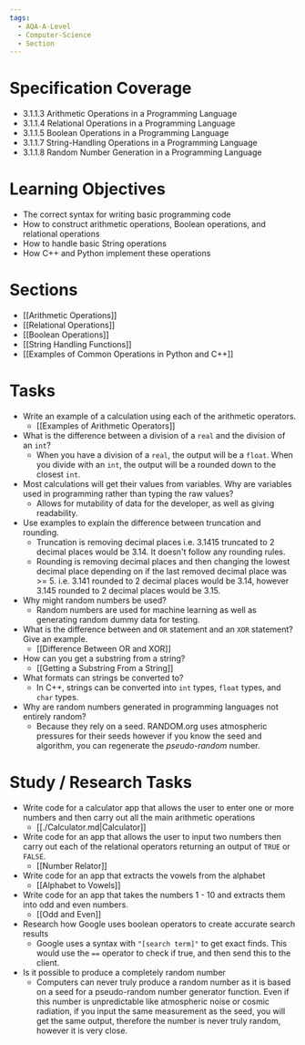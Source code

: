 ```yaml
---
tags:
  - AQA-A-Level
  - Computer-Science
  - Section
---
```

# Specification Coverage
- 3.1.1.3 Arithmetic Operations in a Programming Language
- 3.1.1.4 Relational Operations in a Programming Language
- 3.1.1.5 Boolean Operations in a Programming Language
- 3.1.1.7 String-Handling Operations in a Programming Language
- 3.1.1.8 Random Number Generation in a Programming Language

# Learning Objectives
- The correct syntax for writing basic programming code
- How to construct arithmetic operations, Boolean operations, and relational operations
- How to handle basic String operations
- How C++ and Python implement these operations

# Sections
- [[Arithmetic Operations]]
- [[Relational Operations]]
- [[Boolean Operations]]
- [[String Handling Functions]]
- [[Examples of Common Operations in Python and C++]]

# Tasks
- Write an example of a calculation using each of the arithmetic operators.
	- [[Examples of Arithmetic Operators]]
- What is the difference between a division of a `real` and the division of an `int`?
	- When you have a division of a `real`, the output will be a `float`. When you divide with an `int`, the output will be a rounded down to the closest `int`.
- Most calculations will get their values from variables. Why are variables used in programming rather than typing the raw values?
	- Allows for mutability of data for the developer, as well as giving readability.
- Use examples to explain the difference between truncation and rounding.
	- Truncation is removing decimal places i.e. 3.1415 truncated to 2 decimal places would be 3.14. It doesn't follow any rounding rules.
	- Rounding is removing decimal places and then changing the lowest decimal place depending on if the last removed decimal place was >= 5. i.e. 3.141 rounded to 2 decimal places would be 3.14, however 3.145 rounded to 2 decimal places would be 3.15.
- Why might random numbers be used?
	- Random numbers are used for machine learning as well as generating random dummy data for testing.
- What is the difference between and `OR` statement and an `XOR` statement? Give an example.
	- [[Difference Between OR and XOR]]
- How can you get a substring from a string?
	- [[Getting a Substring From a String]]
- What formats can strings be converted to?
	- In C++, strings can be converted into `int` types, `float` types, and `char` types.
- Why are random numbers generated in programming languages not entirely random?
	- Because they rely on a seed. RANDOM.org uses atmospheric pressures for their seeds however if you know the seed and algorithm, you can regenerate the *pseudo-random* number.
# Study / Research Tasks
- Write code for a calculator app that allows the user to enter one or more numbers and then carry out all the main arithmetic operations
	- [[./Calculator.md|Calculator]]
- Write code for an app that allows the user to input two numbers then carry out each of the relational operators returning an output of `TRUE` or `FALSE`.
	- [[Number Relator]]
- Write code for an app that extracts the vowels from the alphabet
	- [[Alphabet to Vowels]]
- Write code for an app that takes the numbers 1 - 10 and extracts them into odd and even numbers.
	- [[Odd and Even]]
- Research how Google uses boolean operators to create accurate search results
	 - Google uses a syntax with `"[search term]"` to get exact finds. This would use the `==` operator to check if true, and then send this to the client.
- Is it possible to produce a completely random number
	 - Computers can never truly produce a random number as it is based on a seed for a pseudo-random number generator function. Even if this number is unpredictable like atmospheric noise or cosmic radiation, if you input the same measurement as the seed, you will get the same output, therefore the number is never truly random, however it is very close.